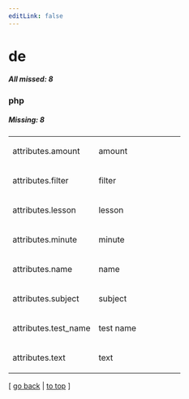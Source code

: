 ```yaml
---
editLink: false
---
```


# de

##### All missed: 8


### php

##### Missing: 8

<table width="100%">
<tr><td width="50%">

attributes.amount

</td><td width="50%">

amount

</td></tr>
<tr><td width="50%">

attributes.filter

</td><td width="50%">

filter

</td></tr>
<tr><td width="50%">

attributes.lesson

</td><td width="50%">

lesson

</td></tr>
<tr><td width="50%">

attributes.minute

</td><td width="50%">

minute

</td></tr>
<tr><td width="50%">

attributes.name

</td><td width="50%">

name

</td></tr>
<tr><td width="50%">

attributes.subject

</td><td width="50%">

subject

</td></tr>
<tr><td width="50%">

attributes.test_name

</td><td width="50%">

test name

</td></tr>
<tr><td width="50%">

attributes.text

</td><td width="50%">

text

</td></tr>
</table>

[ [go back](../status.md) | [to top](#) ]

